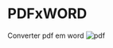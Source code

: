# PDFxWORD
Converter pdf em word
![pdf](https://user-images.githubusercontent.com/37186843/125934585-e7f0f7c5-c5ce-494c-b9e4-16363c0d7933.PNG)
